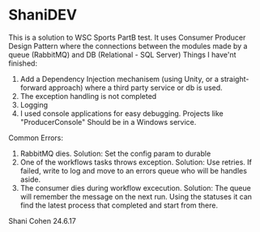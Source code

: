 # ShaniDEV
This is a solution to WSC Sports PartB test.
It uses Consumer Producer Design Pattern where the connections between the modules made by a queue (RabbitMQ) and DB (Relational - SQL Server)
Things I have'nt finished:
1. Add a Dependency Injection mechanisem (using Unity, or a straight-forward approach) where a third party service or db is used.
2. The exception handling is not completed
3. Logging 
4. I used console applications for easy debugging. Projects like "ProducerConsole" Should be in a Windows service.


Common Errors:
1. RabbitMQ dies. Solution: Set the config param to durable
2. One of the workflows tasks throws exception. 
   Solution: Use retries. If failed, write to log and move to an errors queue who will be handles aside.
3. The consumer dies during workflow excecution.
    Solution: The queue will remember the message on the next run. Using the statuses it can find the latest process that completed and         start from there.  
    
Shani Cohen
24.6.17
